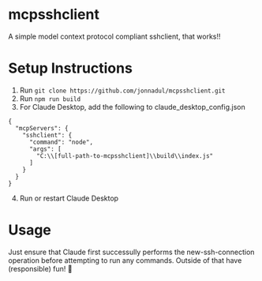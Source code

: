 # mcpsshclient
A simple model context protocol compliant sshclient, that works!!

# Setup Instructions
1. Run ```git clone https://github.com/jonnadul/mcpsshclient.git```
2. Run ```npm run build```
3. For Claude Desktop, add the following to claude_desktop_config.json
```
{
  "mcpServers": {
    "sshclient": {
      "command": "node",
      "args": [
        "C:\\[full-path-to-mcpsshclient]\\build\\index.js"
      ]
    }
  }
}
```
4. Run or restart Claude Desktop

# Usage
Just ensure that Claude first successully performs the new-ssh-connection operation before attempting to run any commands. Outside of that have (responsible) fun! :rocket: